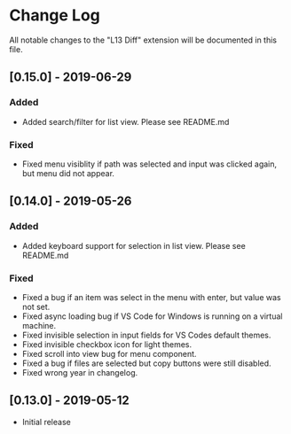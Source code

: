 # Change Log
All notable changes to the "L13 Diff" extension will be documented in this file.

## [0.15.0] - 2019-06-29

### Added
- Added search/filter for list view. Please see README.md

### Fixed
- Fixed menu visiblity if path was selected and input was clicked again, but menu did not appear.

## [0.14.0] - 2019-05-26

### Added
- Added keyboard support for selection in list view. Please see README.md

### Fixed
- Fixed a bug if an item was select in the menu with enter, but value was not set.
- Fixed async loading bug if VS Code for Windows is running on a virtual machine.
- Fixed invisible selection in input fields for VS Codes default themes.
- Fixed invisible checkbox icon for light themes.
- Fixed scroll into view bug for menu component.
- Fixed a bug if files are selected but copy buttons were still disabled.
- Fixed wrong year in changelog.

## [0.13.0] - 2019-05-12
- Initial release